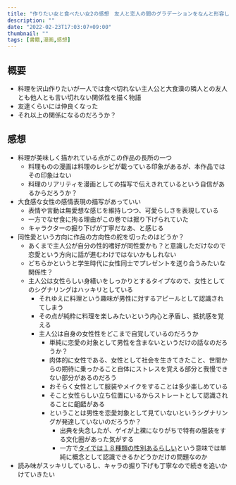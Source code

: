 ```yaml
---
title: "作りたい女と食べたい女2の感想　友人と恋人の間のグラデーションをなんと形容しようか"
description: ""
date: "2022-02-23T17:03:07+09:00"
thumbnail: ""
tags: [書籍,漫画,感想]
---
```

## 概要
- 料理を沢山作りたいが一人では食べ切れない主人公と大食漢の隣人との友人とも他人とも言い切れない関係性を描く物語
- 友達くらいには仲良くなった
- それ以上の関係になるのだろうか？

## 感想

- 料理が美味しく描かれている点がこの作品の長所の一つ
  - 料理ものの漫画は料理のレシピが載っている印象があるが、本作品ではその印象はない
  - 料理のリアリティを漫画としての描写で伝えきれているという自信があるからだろうか？
- 大食感な女性の感情表現の描写があっていい
  - 表情や言動は無愛想な感じを維持しつつ、可愛らしさを表現している
  - 一方でなぜ食に拘る理由がこの巻では掘り下げられていた
  - キャラクターの掘り下げが丁寧だなあ、と感じる
- 同性愛という方向に作品の方向性の舵を切ったのはどうか？
  - あくまで主人公が自分の性的嗜好が同性愛かも？と意識しただけなので恋愛という方向に話が進むわけではないかもしれない
  - どちらかというと学生時代に女性同士でプレゼントを送り合うみたいな関係性？
  - 主人公は女性らしい身繕いをしっかりとするタイプなので、女性としてのシグナリングはハッキリとしている
    - それゆえに料理という趣味が男性に対するアピールとして認識されてしまう
    - その点が純粋に料理を楽しみたいという内心と矛盾し、抵抗感を覚える
    - 主人公は自身の女性性をどこまで自覚しているのだろうか
      - 単純に恋愛の対象として男性を含まないというだけの話なのだろうか？
      - 肉体的に女性である、女性として社会を生きてきたこと、世間からの期待に乗っかること自体にストレスを覚える部分と我慢できない部分があるのだろう
      - おそらく女性として服装やメイクをすることは多少楽しめている
      - そこと女性らしい立ち位置にいるからストレートとして認識されることに齟齬がある
      - ということは男性を恋愛対象として見ていないというシグナリングが発達していないのだろうか？
        - 出典を失念したが、ゲイが上裸になりがちで特有の服装をする文化圏があった気がする
        - 一方で[タイでは１８種類の性別あるらしい](https://kusanomido.com/life/edu/36011/)という意味では単純に概念として認識できるかどうかだけの問題なのか
- 読み味がスッキリしているし、キャラの掘り下げも丁寧なので続きを追いかけていきたい


<div data-vc_mylinkbox_id="887679356"></div>
